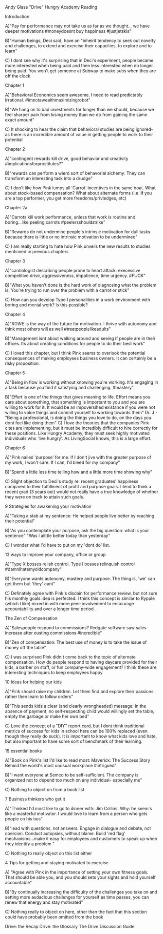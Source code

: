 Andy Glass "Drive" Hungry Academy Reading

Introduction

A)"Pay for performance may not take us as far as we thought... we have deeper motivations #moneydoesnt buy happiness #justjetskis"

B)"Human beings, Deci said, have an "inheirit tendency to seek out novelty and challenges, to extend and exercise their capacities, to explore and to learn"

C) I dont see why it's surprising that in Deci's experiment, people became more interested when being paid and then less interested when no longer being paid.  You won't get someone at Subway to make subs when they are off the clock.


Chapter 1

A)"Behavioral Economics seem awesome. I need to read predictably Irrational. #imnotawealthmaximizingrobot"

B)"We hang on to bad investments for longer than we should, because we feel sharper pain from losing money than we do from gaining the same exact amount"

C) It shocking to hear the claim that behavioral studies are being ignored- as there is an incredible amount of value in getting people to work to their potential


Chapter 2

A)"contingent rewards kill drive, good behavior and creativity #implicationsforprostitutes?"

B)"rewards can perform a wierd sort of behavorial alchemy: They can transform an interesting task into a drudge"

C) I don't like how Pink lumps all 'Carrot' incentives in the same boat.  What about stock-based compensation?  What about alternate forms (i.e. if you are a top performer, you get more freedoms/privledges, etc)


Chapter 2a

A)"Carrots kill work performance, unless that work is routine and boring...like peeling carrots #peelersshouldstrike"

B)"Rewards do not undermine people's intrinsic motivation for dull tasks because there is little or no intrinsic motivation to be undermined"

C) I am really starting to hate how Pink unveils the new results to studies mentioned in previous chapters


Chapter 3

A)"cardiologist describing people prone to heart attack: execessive competitive drive, aggressiveness, impatience, time urgency.  #FUCK"

B)"What you haven't done is the hard work of diagnosing what the problem is.  You're trying to run over the problem with a carrot or stick"

C) How can you develop Type I personalities in a work environment with boring and menial work?  Is this possible?



Chapter 4

A)"ROWE is the way of the future for motivation. I thrive with autonomy and think most others will as well #treatpeoplelikeadults"

B)"Management isnt about walking around and seeing if people are in their offices.  Its about creating conditions for people to do their best work"

C) I loved this chapter, but I think Pink seems to overlook the potential consequences of making employees business owners.  It can certainly be a risky proposition.



Chapter 5

A)"Being in flow is working without knowing you're working. It's engaging in a task because you find it satisfying and challenging.  #mastery"

B)"Effort is one of the things that gives meaning to life.  Effort means you care about something, that something is important to you and you are willing to work for it.  It would be an impoversihed existance if you were not willing to value things and commit yourself to working towards them"
Dr. J - "Being a professional, is doing the things you love to do, on the days you dont feel like doing them"
C) I love the theories that the companies Pink cites are implementing, but it must be incredibly difficult to hire correctly for these positions.  Like Hungry Academy, they must seek highly motivated individuals who 'live hungry'.  As LivingSocial knows, this is a large effort.



Chapter 6

A)"Pink nailed 'purpose' for me. If I don't jive with the greater purpose of my work, I won't care.  If I can, I'd bleed for my company"

B)"Spend a little less time telling how and a little more time showing why"

C) Slight objection to Deci's study re: recent graduates' happiness compared to their fulfillment of profit and purpose goals.  I tend to think a recent grad (3 years out) would not really have a true knowledge of whether they were on track to attain such goals.  


9 Strategies for awakening your motivation

A)"Taking a stab at my sentence: He helped people live better by reaching their potential"

B)"As you contemplate your purpose, ask the big question: what is your sentence"
"Was I alittle better today than yesterday"

C) I wonder what I'd have to put on my 'dont do' list.



13 ways to improve your company, office or group

A)"Type X bosses relish control.  Type I bosses relinquish control #damnIhatemyoldcompany"

B)"Everyone wants autonomy, mastery and purpose.  The thing is, 'we' can get them but 'they' cant"

C) Definately agree with Pink's disdain for performance review, but not sure his monthly goals idea is perfected.  I think this concept is similar to Rypple (which I like) mixed in with more peer-involvement to encourage accountability and over a longer time period.


The Zen of Compensation

A)"Salespeople respond to commissions? Redgate software saw sales increase after ousting commissions #incredible"

B)"Zen of compensation: The best use of money is to take the issue of money off the table"

C) I was surprised Pink didn't come back to the topic of alternate compensation.  How do people respond to having daycare provided for their kids, a barber on staff, or fun company-wide engagement?  I think these are interesting techniques to keep employees happy.



10 Ideas for helping our kids

A)"Pink should raise my children. Let them find and explore their passions rather then learn to follow orders"

B)"This sends kids  a clear (and clearly wrongheaded) message: In the absence of payment, no self-respecting child would willingly set the table, empty the garbage or make her own bed"

C) Love the concept of a "DIY" report card, but I dont think traditional metrics of success for kids in school here can be 100% replaced (even though they really do suck).  It is important to know what kids love and hate, but also important to have some sort of benchmark of their learning.




15 essential books


A)"Book on Pink's list I'd like to read most: Maverick: The Success Story Behind the world's most unusual workplace #intrigued"

B)"I want everyone at Semco to be self-sufficient.  The company is organized not to depend too much on any individual- especially me"

C) Nothing to object on from a book list



7 Business thinkers who get it

A)"Thinked I'd most like to go to dinner with:  Jim Collins. Why: he seem's like a masterful motivator. I would love to learn from a person who gets people on his bus"

B)"lead with questions, not answers. Engage in dialogue and debate, not coercion.  Conduct autopsies, without blame.  Build 'red flag' mechanisms...make it easy for employees and customers to speak up when they identify a problem "

C) Nothing to really object on this list either



4 Tips for getting and staying motivated to exercise

A) "Agree with Pink in the importance of setting your own fitness goals.  That should be able you, and you should sets your sights and hold yourself accountable"

B)"By continually increasing the difficulty of the challenges you take on and setting more audacious challenges for yourself as time passes, you can renew that energy and stay motivated"

C) Nothing really to object on here, other than the fact that this section could have probably been omitted from the book


Drive: the Recap
Drive: the Glossary
The Drive Discussion Guide